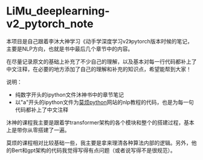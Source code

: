 # LiMu_deeplearning-v2_pytorch_note

本项目是自己跟着李沐大神学习《动手学深度学习v2》pytorch版本时候的笔记，主要是NLP方向，也就是书中最后几个章节中的内容。

在尽量记录原文的基础上补充了不少自己的理解，以及基本对每一行代码都补上了中文注释，在必要的地方添加了自己的理解和补充的知识点，希望能帮到大家！

说明：
* 纯数字开头的ipython文件沐神书中的章节笔记
* 以"a"开头的ipython文件为[莫烦python](https://mofanpy.com/tutorials/machine-learning/nlp/)网站的nlp教程的代码，也是为每一句代码都补上了中文注释

沐神的课程我主要是跟着学transformer架构的各个模块和整个的搭建过程，基本上是带你从零搭建了一遍。

莫烦的课程相对比较基础一些，我主要是拿来理清各种算法内部的逻辑。另外，他的Bert和gpt架构的代码我觉得写得有点问题（或者说写得不是很规范）。

